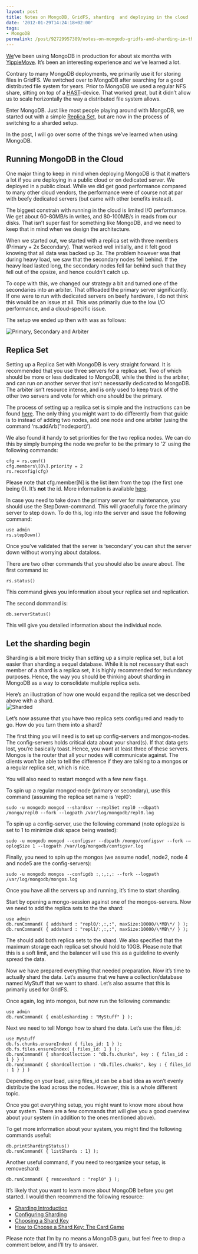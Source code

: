 ```yaml
---
layout: post
title: Notes on MongoDB, GridFS, sharding  and deploying in the cloud
date: '2012-01-29T14:24:18+02:00'
tags:
- MongoDB
permalink: /post/92729957389/notes-on-mongodb-gridfs-and-sharding-in-the-cloud
---
```

[We](http://wireload.net)‘ve been using MongoDB in production for about six months with [YippieMove](http://www.yippiemove.com). It’s been an interesting experience and we’ve learned a lot.

Contrary to many MongoDB deployments, we primarily use it for storing files in GridFS. We switched over to MongoDB after searching for a good distributed file system for years. Prior to MongoDB we used a regular NFS share, sitting on top of a [HAST](/2010/09/27/setting-up-a-redundant-nas-with-hast-with-carp/)-device. That worked great, but it didn’t allow us to scale horizontally the way a distributed file system allows.

Enter MongoDB. Just like most people playing around with MongoDB, we started out with a simple [Replica Set](http://www.mongodb.org/display/DOCS/Replica+Sets), but are now in the process of switching to a sharded setup.

In the post, I will go over some of the things we’ve learned when using MongoDB.  

Running MongoDB in the Cloud
----------------------------

One major thing to keep in mind when deploying MongoDB is that it matters a lot if you are deploying in a public cloud or on dedicated server. We deployed in a public cloud. While we did get good performance compared to many other cloud vendors, the performance were of course not at par with beefy dedicated servers (but came with other benefits instead).

The biggest constrain with running in the cloud is limited I/O performance. We get about 60-80MB/s in writes, and 80-100MB/s in reads from our disks. That isn’t super fast for something like MongoDB, and we need to keep that in mind when we design the architecture.

When we started out, we started with a replica set with three members (Primary + 2x Secondary). That worked well initially, and it felt good knowing that all data was backed up 3x. The problem however was that during heavy load, we saw that the secondary nodes fell behind. If the heavy load lasted long, the secondary nodes fell far behind such that they fell out of the opsize, and hence couldn’t catch up.

To cope with this, we changed our strategy a bit and turned one of the secondaries into an arbiter. That offloaded the primary server significantly. If one were to run with dedicated servers on beefy hardware, I do not think this would be an issue at all. This was primarily due to the low I/O performance, and a cloud-specific issue.

The setup we ended up then with was as follows:

![](http://viktorpetersson.com/upload/primary_secondary_arbiter.png "Primary, Secondary and Arbiter")

Replica Set
-----------

Setting up a Replica Set with MongoDB is very straight forward. It is recommended that you use three servers for a replica set. Two of which should be more or less dedicated to MongoDB, while the third is the arbiter, and can run on another server that isn’t necessarily dedicated to MongoDB. The arbiter isn’t resource intense, and is only used to keep track of the other two servers and vote for which one should be the primary.

The process of setting up a replica set is simple and the instructions can be found [here](http://www.mongodb.org/display/DOCS/Replica+Set+Configuration). The only thing you might want to do differently from that guide is to instead of adding two nodes, add one node and one arbiter (using the command ‘rs.addArb(“node:port)’).

We also found it handy to set priorities for the two replica nodes. We can do this by simply bumping the node we prefer to be the primary to ’2′ using the following commands:

    cfg = rs.conf()
    cfg.members\[0\].priority = 2
    rs.reconfig(cfg)

Please note that cfg.member\[N\] is the list item from the top (the first one being 0). It’s **not** the id. More information is available [here](http://www.mongodb.org/display/DOCS/Reconfiguring+when+Members+are+Up).

In case you need to take down the primary server for maintenance, you should use the StepDown-command. This will gracefully force the primary server to step down. To do this, log into the server and issue the following command:

    use admin
    rs.stepDown()

Once you’ve validated that the server is ‘secondary’ you can shut the server down without worrying about dataloss.

There are two other commands that you should also be aware about. The first command is:

    rs.status()

This command gives you information about your replica set and replication.

The second dommand is:

    db.serverStatus()

This will give you detailed information about the individual node.

Let the sharding begin
----------------------

Sharding is a bit more tricky than setting up a simple replica set, but a lot easier than sharding a sequel database. While it is not necessary that each member of a shard is a replica set, it is highly recommended for redundancy purposes. Hence, the way you should be thinking about sharding in MongoDB as a way to consolidate multiple replica sets.

Here’s an illustration of how one would expand the replica set we described above with a shard.  
![](http://viktorpetersson.com/upload/shard.png "Sharded")

Let’s now assume that you have two replica sets configured and ready to go. How do you turn them into a shard?

The first thing you will need is to set up config-servers and mongos-nodes. The config-servers holds critical data about your shard(s). If that data gets lost, you’re basically toast. Hence, you want at least three of these servers. Mongos is the router that all your nodes will communicate against. The clients won’t be able to tell the difference if they are talking to a mongos or a regular replica set, which is nice.

You will also need to restart mongod with a few new flags.

To spin up a regular mongod-node (primary or secondary), use this command (assuming the replica set name is ‘repl0′:

    sudo -u mongodb mongod --shardsvr --replSet repl0 --dbpath /mongo/repl0 --fork --logpath /var/log/mongodb/repl0.log

To spin up a config-server, use the following command (note oplogsize is set to 1 to minimize disk space being wasted):

    sudo -u mongodb mongod --configsvr --dbpath /mongo/configsvr --fork -–oplogSize 1 --logpath /var/log/mongodb/configsvr.log

Finally, you need to spin up the mongos (we assume node1, node2, node 4 and node5 are the config-servers):

    sudo -u mongodb mongos --configdb :,:,:,: --fork --logpath /var/log/mongodb/mongos.log 

Once you have all the servers up and running, it’s time to start sharding.

Start by opening a mongo-session against one of the mongos-servers. Now we need to add the replica sets to the the shard:

    use admin
    db.runCommand( { addshard : "repl0/:,:,:", maxSize:10000/\*MB\*/ } );
    db.runCommand( { addshard : "repl1/:,:,:", maxSize:10000/\*MB\*/ } ); 

The should add both replica sets to the shard. We also specified that the maximum storage each replica set should hold to 10GB. Please note that this is a soft limit, and the balancer will use this as a guideline to evenly spread the data.

Now we have prepared everything that needed preparation. Now it’s time to actually shard the data. Let’s assume that we have a collection/database named MyStuff that we want to shard. Let’s also assume that this is primarily used for GridFS.

Once again, log into mongos, but now run the following commands:

    use admin
    db.runCommand( { enablesharding : "MyStuff" } );

Next we need to tell Mongo how to shard the data. Let’s use the files_id:

    use MyStuff
    db.fs.chunks.ensureIndex( { files_id: 1 } );
    db.fs.files.ensureIndex( { files_id: 1 } );
    db.runCommand( { shardcollection : "db.fs.chunks", key : { files_id : 1 } } )
    db.runCommand( { shardcollection : "db.files.chunks", key : { files_id : 1 } } )

Depending on your load, using files_id can be a bad idea as won’t evenly distribute the load across the nodes. However, this is a whole different topic.

Once you got everything setup, you might want to know more about how your system. There are a few commands that will give you a good overview about your system (in addition to the ones mentioned above).

To get more information about your system, you might find the following commands useful:

    db.printShardingStatus()
    db.runCommand( { listShards : 1} );

Another useful command, if you need to reorganize your setup, is removeshard:

    db.runCommand( { removeshard : "repl0" } );

It’s likely that you want to learn more about MongoDB before you get started. I would then recommend the following resource:

* [Sharding Introduction](http://www.mongodb.org/display/DOCS/Sharding+Introduction)
* [Configuring Sharding](http://www.mongodb.org/display/DOCS/Configuring+Sharding)
* [Choosing a Shard Key](http://www.mongodb.org/display/DOCS/Choosing+a+Shard+Key)
* [How to Choose a Shard Key: The Card Game](http://www.snailinaturtleneck.com/blog/2011/01/04/how-to-choose-a-shard-key-the-card-game/)

Please note that I’m by no means a MongoDB guru, but feel free to drop a comment below, and I’ll try to answer.
